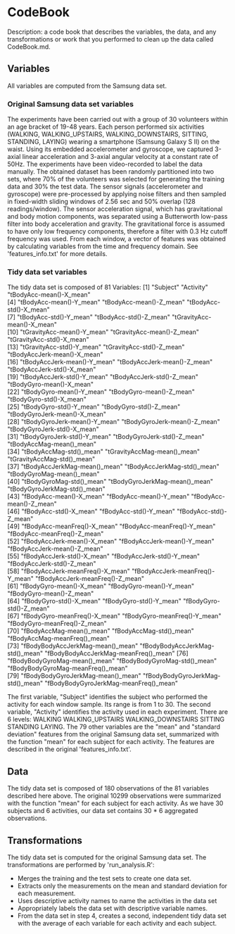 # CodeBook
Description: a code book that describes the variables, the data, and any transformations or work that you performed to clean up the data called CodeBook.md. 

## Variables
All variables are computed from the Samsung data set.

### Original Samsung data set variables
The experiments have been carried out with a group of 30 volunteers within an age bracket of 19-48 years. Each person performed six activities (WALKING, WALKING_UPSTAIRS, WALKING_DOWNSTAIRS, SITTING, STANDING, LAYING) wearing a smartphone (Samsung Galaxy S II) on the waist. Using its embedded accelerometer and gyroscope, we captured 3-axial linear acceleration and 3-axial angular velocity at a constant rate of 50Hz. The experiments have been video-recorded to label the data manually. The obtained dataset has been randomly partitioned into two sets, where 70% of the volunteers was selected for generating the training data and 30% the test data.
The sensor signals (accelerometer and gyroscope) were pre-processed by applying noise filters and then sampled in fixed-width sliding windows of 2.56 sec and 50% overlap (128 readings/window). The sensor acceleration signal, which has gravitational and body motion components, was separated using a Butterworth low-pass filter into body acceleration and gravity. The gravitational force is assumed to have only low frequency components, therefore a filter with 0.3 Hz cutoff frequency was used. From each window, a vector of features was obtained by calculating variables from the time and frequency domain. See 'features_info.txt' for more details.

### Tidy data set variables
The tidy data set is composed of 81 Variables:
 [1] "Subject"                              "Activity"                             "tBodyAcc-mean()-X_mean"              
 [4] "tBodyAcc-mean()-Y_mean"               "tBodyAcc-mean()-Z_mean"               "tBodyAcc-std()-X_mean"               
 [7] "tBodyAcc-std()-Y_mean"                "tBodyAcc-std()-Z_mean"                "tGravityAcc-mean()-X_mean"           
[10] "tGravityAcc-mean()-Y_mean"            "tGravityAcc-mean()-Z_mean"            "tGravityAcc-std()-X_mean"            
[13] "tGravityAcc-std()-Y_mean"             "tGravityAcc-std()-Z_mean"             "tBodyAccJerk-mean()-X_mean"          
[16] "tBodyAccJerk-mean()-Y_mean"           "tBodyAccJerk-mean()-Z_mean"           "tBodyAccJerk-std()-X_mean"           
[19] "tBodyAccJerk-std()-Y_mean"            "tBodyAccJerk-std()-Z_mean"            "tBodyGyro-mean()-X_mean"             
[22] "tBodyGyro-mean()-Y_mean"              "tBodyGyro-mean()-Z_mean"              "tBodyGyro-std()-X_mean"              
[25] "tBodyGyro-std()-Y_mean"               "tBodyGyro-std()-Z_mean"               "tBodyGyroJerk-mean()-X_mean"         
[28] "tBodyGyroJerk-mean()-Y_mean"          "tBodyGyroJerk-mean()-Z_mean"          "tBodyGyroJerk-std()-X_mean"          
[31] "tBodyGyroJerk-std()-Y_mean"           "tBodyGyroJerk-std()-Z_mean"           "tBodyAccMag-mean()_mean"             
[34] "tBodyAccMag-std()_mean"               "tGravityAccMag-mean()_mean"           "tGravityAccMag-std()_mean"           
[37] "tBodyAccJerkMag-mean()_mean"          "tBodyAccJerkMag-std()_mean"           "tBodyGyroMag-mean()_mean"            
[40] "tBodyGyroMag-std()_mean"              "tBodyGyroJerkMag-mean()_mean"         "tBodyGyroJerkMag-std()_mean"         
[43] "fBodyAcc-mean()-X_mean"               "fBodyAcc-mean()-Y_mean"               "fBodyAcc-mean()-Z_mean"              
[46] "fBodyAcc-std()-X_mean"                "fBodyAcc-std()-Y_mean"                "fBodyAcc-std()-Z_mean"               
[49] "fBodyAcc-meanFreq()-X_mean"           "fBodyAcc-meanFreq()-Y_mean"           "fBodyAcc-meanFreq()-Z_mean"          
[52] "fBodyAccJerk-mean()-X_mean"           "fBodyAccJerk-mean()-Y_mean"           "fBodyAccJerk-mean()-Z_mean"          
[55] "fBodyAccJerk-std()-X_mean"            "fBodyAccJerk-std()-Y_mean"            "fBodyAccJerk-std()-Z_mean"           
[58] "fBodyAccJerk-meanFreq()-X_mean"       "fBodyAccJerk-meanFreq()-Y_mean"       "fBodyAccJerk-meanFreq()-Z_mean"      
[61] "fBodyGyro-mean()-X_mean"              "fBodyGyro-mean()-Y_mean"              "fBodyGyro-mean()-Z_mean"             
[64] "fBodyGyro-std()-X_mean"               "fBodyGyro-std()-Y_mean"               "fBodyGyro-std()-Z_mean"              
[67] "fBodyGyro-meanFreq()-X_mean"          "fBodyGyro-meanFreq()-Y_mean"          "fBodyGyro-meanFreq()-Z_mean"         
[70] "fBodyAccMag-mean()_mean"              "fBodyAccMag-std()_mean"               "fBodyAccMag-meanFreq()_mean"         
[73] "fBodyBodyAccJerkMag-mean()_mean"      "fBodyBodyAccJerkMag-std()_mean"       "fBodyBodyAccJerkMag-meanFreq()_mean" 
[76] "fBodyBodyGyroMag-mean()_mean"         "fBodyBodyGyroMag-std()_mean"          "fBodyBodyGyroMag-meanFreq()_mean"    
[79] "fBodyBodyGyroJerkMag-mean()_mean"     "fBodyBodyGyroJerkMag-std()_mean"      "fBodyBodyGyroJerkMag-meanFreq()_mean"

The first variable, "Subject" identifies the subject who performed the activity for each window sample. Its range is from 1 to 30.
The second variable, "Activity" identifies the activity used in each experiment. There are 6 levels: WALKING WALKING_UPSTAIRS WALKING_DOWNSTAIRS SITTING STANDING LAYING.
The 79 other variables are the "mean" and "standard deviation" features from the original Samsung data set, summarized with the function "mean" for each subject for each activity. The features are described in the original 'features_info.txt'.

## Data
The tidy data set is composed of 180 observations of the 81 variables described here above.
The original 10299 observations were summarized with the function "mean" for each subject for each activity.
As we have 30 subjects and 6 activities, our data set contains 30 * 6 aggregated observations.

## Transformations
The tidy data set is computed for the original Samsung data set.
The transformations are performed by 'run_analysis.R':
 - Merges the training and the test sets to create one data set.
 - Extracts only the measurements on the mean and standard deviation for each measurement. 
 - Uses descriptive activity names to name the activities in the data set
 - Appropriately labels the data set with descriptive variable names. 
 - From the data set in step 4, creates a second, independent tidy data set with the average of each variable for each activity and each subject.
